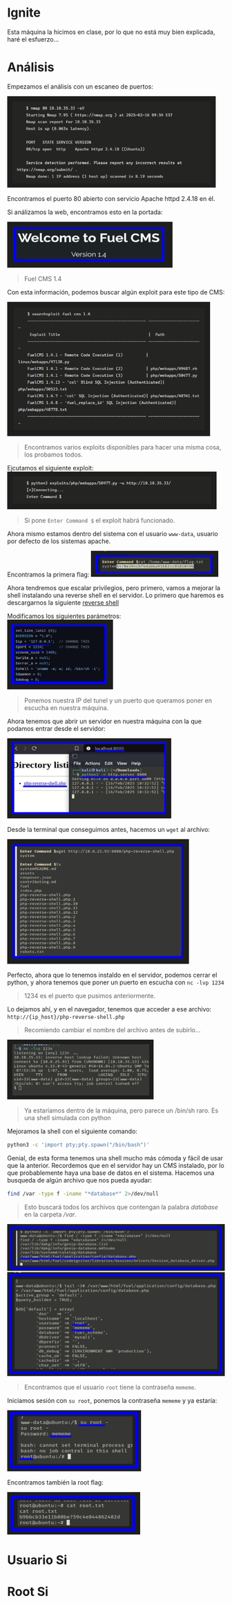 # Ignite

Esta máquina la hicimos en clase, por lo que no está muy bien explicada, haré el esfuerzo...

# Análisis

Empezamos el análisis con un escaneo de puertos:

![alt text](img/image.png)
 
Encontramos el puerto 80 abierto con servicio Apache httpd 2.4.18 en él.

Si análizamos la web, encontramos esto en la portada:

![alt text](img/image-1.png)
> Fuel CMS 1.4

Con esta información, podemos buscar algún exploit para este tipo de CMS:

![alt text](img/image-2.png)
> Encontramos varios exploits disponibles para hacer una misma cosa, los probamos todos.

Ejcutamos el siguiente exploit:
![alt text](img/image-3.png)
> Si pone `Enter Command $` el exploit habrá funcionado.

Ahora mismo estamos dentro del sistema con el usuario `www-data`, usuario por defecto de los sistemas apache.

Encontramos la primera flag:
![alt text](img/image-4.png)

Ahora tendremos que escalar privilegios, pero primero, vamos a mejorar la shell instalando una reverse shell en el servidor.
Lo primero que haremos es descargarnos la siguiente [reverse shell](https://github.com/pentestmonkey/php-reverse-shell/blob/master/php-reverse-shell.php
)

Modificamos los siguientes parámetros:
![alt text](img/image-5.png)
> Ponemos nuestra IP del tunel y un puerto que queramos poner en escucha en nuestra máquina.

Ahora tenemos que abrir un servidor en nuestra máquina con la que podamos entrar desde el servidor:

![alt text](img/image-6.png)

Desde la terminal que conseguimos antes, hacemos un `wget` al archivo:

![alt text](img/image-7.png)

Perfecto, ahora que lo tenemos instaldo en el servidor, podemos cerrar el python, y ahora tenemos que poner un puerto en escucha con `nc -lvp 1234`
> 1234 es el puerto que pusimos anteriormente.

Lo dejamos ahí, y en el navegador, tenemos que acceder a ese archivo:
`http://{ip_host}/php-reverse-shell.php`
> Recomiendo cambiar el nombre del archivo antes de subirlo...

![alt text](img/image-8.png)
> Ya estaríamos dentro de la máquina, pero parece un /bin/sh raro.
> Es una shell simulada con python

Mejoramos la shell con el siguiente comando:

```bash
python3 -c 'import pty;pty.spawn("/bin/bash")'
```

Genial, de esta forma tenemos una shell mucho más cómoda y fácil de usar que la anterior.
Recordemos que en el servidor hay un CMS instalado, por lo que probablemente haya una base de datos en el sistema. Hacemos una busqueda de algún archivo que nos pueda ayudar:

```bash
find /var -type f -iname "*database*" 2>/dev/null
```
> Esto buscará todos los archivos que contengan la palabra *database* en la carpeta */var*.

![alt text](img/image-9.png)
![alt text](img/image-10.png)
> Encontramos que el usuario `root` tiene la contraseña `mememe`.

Iniciamos sesión con `su root`, ponemos la contraseña `mememe` y ya estaría:

![alt text](img/image-11.png)

Encontramos también la root flag:

![alt text](img/image-12.png)

# Usuario Si
# Root Si